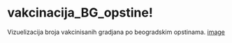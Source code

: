 # vakcinacija_BG_opstine!
Vizuelizacija broja vakcinisanih gradjana po beogradskim opstinama.
[image](https://user-images.githubusercontent.com/50851469/118854919-84c54e00-b8d5-11eb-9f10-f25e683da588.png)
